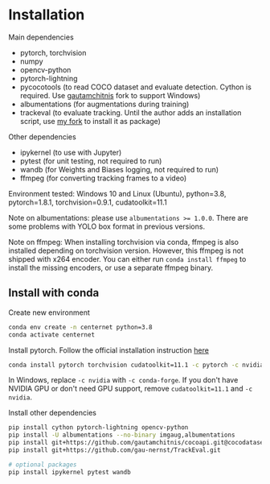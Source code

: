 # Installation

Main dependencies

- pytorch, torchvision
- numpy
- opencv-python
- pytorch-lightning
- pycocotools (to read COCO dataset and evaluate detection. Cython is required. Use [gautamchitnis](https://github.com/gautamchitnis/cocoapi) fork to support Windows)
- albumentations (for augmentations during training)
- trackeval (to evaluate tracking. Until the author adds an installation script, use [my fork](https://github.com/gau-nernst/TrackEval) to install it as package)

Other dependencies

- ipykernel (to use with Jupyter)
- pytest (for unit testing, not required to run)
- wandb (for Weights and Biases logging, not required to run)
- ffmpeg (for converting tracking frames to a video)

Environment tested: Windows 10 and Linux (Ubuntu), python=3.8, pytorch=1.8.1, torchvision=0.9.1, cudatoolkit=11.1

Note on albumentations: please use `albumentations >= 1.0.0`. There are some problems with YOLO box format in previous versions.

Note on ffmpeg: When installing torchvision via conda, ffmpeg is also installed depending on torchvision version. However, this ffmpeg is not shipped with x264 encoder. You can either run `conda install ffmpeg` to install the missing encoders, or use a separate ffmpeg binary.

## Install with conda

Create new environment

```bash
conda env create -n centernet python=3.8
conda activate centernet
```

Install pytorch. Follow the official installation instruction [here](https://pytorch.org/)

```bash
conda install pytorch torchvision cudatoolkit=11.1 -c pytorch -c nvidia
```

In Windows, replace `-c nvidia` with `-c conda-forge`. If you don't have NVIDIA GPU or don't need GPU support, remove `cudatoolkit=11.1` and `-c nvidia`.

Install other dependencies

```bash
pip install cython pytorch-lightning opencv-python
pip install -U albumentations --no-binary imgaug,albumentations
pip install git+https://github.com/gautamchitnis/cocoapi.git@cocodataset-master#subdirectory=PythonAPI
pip install git+https://github.com/gau-nernst/TrackEval.git

# optional packages
pip install ipykernel pytest wandb
```
